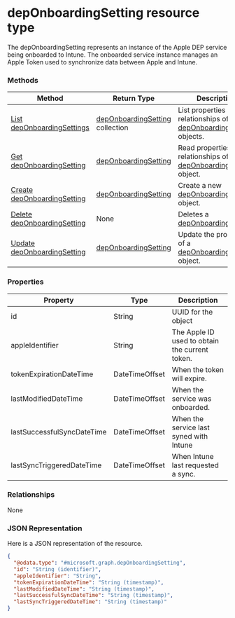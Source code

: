 ﻿# depOnboardingSetting resource type

The depOnboardingSetting represents an instance of the Apple DEP service being onboarded to Intune. The onboarded service instance manages an Apple Token used to synchronize data between Apple and Intune.
### Methods
|Method|Return Type|Description|
|---|---|---|
|[List depOnboardingSettings](../api/intune_onboarding_depOnboardingSetting_list.md)|[depOnboardingSetting](../resources/intune_onboarding_depOnboardingSetting.md) collection|List properties and relationships of the [depOnboardingSetting](../resources/intune_onboarding_depOnboardingSetting.md) objects.|
|[Get depOnboardingSetting](../api/intune_onboarding_depOnboardingSetting_get.md)|[depOnboardingSetting](../resources/intune_onboarding_depOnboardingSetting.md)|Read properties and relationships of the [depOnboardingSetting](../resources/intune_onboarding_depOnboardingSetting.md) object.|
|[Create depOnboardingSetting](../api/intune_onboarding_depOnboardingSetting_create.md)|[depOnboardingSetting](../resources/intune_onboarding_depOnboardingSetting.md)|Create a new [depOnboardingSetting](../resources/intune_onboarding_depOnboardingSetting.md) object.|
|[Delete depOnboardingSetting](../api/intune_onboarding_depOnboardingSetting_delete.md)|None|Deletes a [depOnboardingSetting](../resources/intune_onboarding_depOnboardingSetting.md).|
|[Update depOnboardingSetting](../api/intune_onboarding_depOnboardingSetting_update.md)|[depOnboardingSetting](../resources/intune_onboarding_depOnboardingSetting.md)|Update the properties of a [depOnboardingSetting](../resources/intune_onboarding_depOnboardingSetting.md) object.|

### Properties
|Property|Type|Description|
|---|---|---|
|id|String|UUID for the object|
|appleIdentifier|String|The Apple ID used to obtain the current token.|
|tokenExpirationDateTime|DateTimeOffset|When the token will expire.|
|lastModifiedDateTime|DateTimeOffset|When the service was onboarded.|
|lastSuccessfulSyncDateTime|DateTimeOffset|When the service last syned with Intune|
|lastSyncTriggeredDateTime|DateTimeOffset|When Intune last requested a sync.|

### Relationships
None
### JSON Representation
Here is a JSON representation of the resource.
<!-- {
  "blockType": "resource",
  "keyProperty": "id",
  "@odata.type": "microsoft.graph.depOnboardingSetting"
}
-->
```json
{
  "@odata.type": "#microsoft.graph.depOnboardingSetting",
  "id": "String (identifier)",
  "appleIdentifier": "String",
  "tokenExpirationDateTime": "String (timestamp)",
  "lastModifiedDateTime": "String (timestamp)",
  "lastSuccessfulSyncDateTime": "String (timestamp)",
  "lastSyncTriggeredDateTime": "String (timestamp)"
}
```



